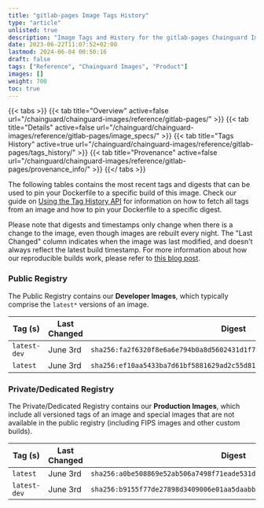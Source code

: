 ```yaml
---
title: "gitlab-pages Image Tags History"
type: "article"
unlisted: true
description: "Image Tags and History for the gitlab-pages Chainguard Image"
date: 2023-06-22T11:07:52+02:00
lastmod: 2024-06-04 00:50:16
draft: false
tags: ["Reference", "Chainguard Images", "Product"]
images: []
weight: 700
toc: true
---
```


{{< tabs >}}
{{< tab title="Overview" active=false url="/chainguard/chainguard-images/reference/gitlab-pages/" >}}
{{< tab title="Details" active=false url="/chainguard/chainguard-images/reference/gitlab-pages/image_specs/" >}}
{{< tab title="Tags History" active=true url="/chainguard/chainguard-images/reference/gitlab-pages/tags_history/" >}}
{{< tab title="Provenance" active=false url="/chainguard/chainguard-images/reference/gitlab-pages/provenance_info/" >}}
{{</ tabs >}}

The following tables contains the most recent tags and digests that can be used to pin your Dockerfile to a specific build of this image. Check our guide on [Using the Tag History API](/chainguard/chainguard-images/using-the-tag-history-api/) for information on how to fetch all tags from an image and how to pin your Dockerfile to a specific digest.

Please note that digests and timestamps only change when there is a change to the image, even though images are rebuilt every night. The "Last Changed" column indicates when the image was last modified, and doesn't always reflect the latest build timestamp. For more information about how our reproducible builds work, please refer to [this blog post](https://www.chainguard.dev/unchained/reproducing-chainguards-reproducible-image-builds).

### Public Registry
The Public Registry contains our **Developer Images**, which typically comprise the `latest*` versions of an image.

| Tag (s)       | Last Changed | Digest                                                                    |
|---------------|--------------|---------------------------------------------------------------------------|
|  `latest-dev` | June 3rd     | `sha256:fa2f6320f8e6a6e794b0a8d5602431d1f7d605b20dd7521a474abca8e2816aed` |
|  `latest`     | June 3rd     | `sha256:ef10aa5433ba7d61bf5881629ad2c55d812e781dbea3e10f7b0cfafa75139f46` |


### Private/Dedicated Registry
The Private/Dedicated Registry contains our **Production Images**, which include all versioned tags of an image and special images that are not available in the public registry (including FIPS images and other custom builds).

| Tag (s)       | Last Changed | Digest                                                                    |
|---------------|--------------|---------------------------------------------------------------------------|
|  `latest`     | June 3rd     | `sha256:a0be508869e52ab506a7498f71eade531d75ad4ea657c82f54ee8b4c279b30d5` |
|  `latest-dev` | June 3rd     | `sha256:b9155f77de27898d3409006e01aa5daabb99e3ae2bd3cad66684b5288851a8d7` |

